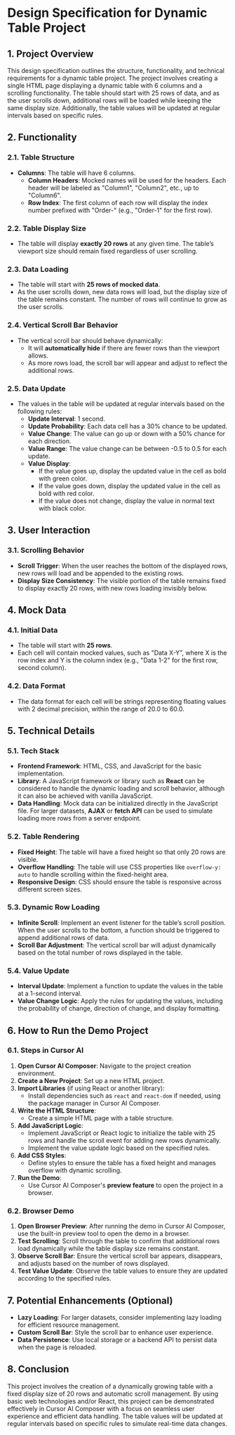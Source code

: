 # Design Specification for Dynamic Table Project

## 1. Project Overview
This design specification outlines the structure, functionality, and technical requirements for a dynamic table project. The project involves creating a single HTML page displaying a dynamic table with 6 columns and a scrolling functionality. The table should start with 25 rows of data, and as the user scrolls down, additional rows will be loaded while keeping the same display size. Additionally, the table values will be updated at regular intervals based on specific rules.

## 2. Functionality

### 2.1. Table Structure
- **Columns**: The table will have 6 columns.
    - **Column Headers**: Mocked names will be used for the headers. Each header will be labeled as "Column1", "Column2", etc., up to "Column6".
    - **Row Index**: The first column of each row will display the index number prefixed with "Order-" (e.g., "Order-1" for the first row).

### 2.2. Table Display Size
- The table will display **exactly 20 rows** at any given time. The table’s viewport size should remain fixed regardless of user scrolling.

### 2.3. Data Loading
- The table will start with **25 rows of mocked data**.
- As the user scrolls down, new data rows will load, but the display size of the table remains constant. The number of rows will continue to grow as the user scrolls.

### 2.4. Vertical Scroll Bar Behavior
- The vertical scroll bar should behave dynamically:
  - It will **automatically hide** if there are fewer rows than the viewport allows.
  - As more rows load, the scroll bar will appear and adjust to reflect the additional rows.

### 2.5. Data Update
- The values in the table will be updated at regular intervals based on the following rules:
  - **Update Interval**: 1 second.
  - **Update Probability**: Each data cell has a 30% chance to be updated.
  - **Value Change**: The value can go up or down with a 50% chance for each direction.
  - **Value Range**: The value change can be between -0.5 to 0.5 for each update.
  - **Value Display**: 
    - If the value goes up, display the updated value in the cell as bold with green color.
    - If the value goes down, display the updated value in the cell as bold with red color.
    - If the value does not change, display the value in normal text with black color.

## 3. User Interaction

### 3.1. Scrolling Behavior
- **Scroll Trigger**: When the user reaches the bottom of the displayed rows, new rows will load and be appended to the existing rows.
- **Display Size Consistency**: The visible portion of the table remains fixed to display exactly 20 rows, with new rows loading invisibly below.

## 4. Mock Data

### 4.1. Initial Data
- The table will start with **25 rows**.
- Each cell will contain mocked values, such as "Data X-Y", where X is the row index and Y is the column index (e.g., "Data 1-2" for the first row, second column).

### 4.2. Data Format
- The data format for each cell will be strings representing floating values with 2 decimal precision, within the range of 20.0 to 60.0.

## 5. Technical Details

### 5.1. Tech Stack
- **Frontend Framework**: HTML, CSS, and JavaScript for the basic implementation.
- **Library**: A JavaScript framework or library such as **React** can be considered to handle the dynamic loading and scroll behavior, although it can also be achieved with vanilla JavaScript.
- **Data Handling**: Mock data can be initialized directly in the JavaScript file. For larger datasets, **AJAX** or **fetch API** can be used to simulate loading more rows from a server endpoint.

### 5.2. Table Rendering
- **Fixed Height**: The table will have a fixed height so that only 20 rows are visible.
- **Overflow Handling**: The table will use CSS properties like `overflow-y: auto` to handle scrolling within the fixed-height area.
- **Responsive Design**: CSS should ensure the table is responsive across different screen sizes.

### 5.3. Dynamic Row Loading
- **Infinite Scroll**: Implement an event listener for the table’s scroll position. When the user scrolls to the bottom, a function should be triggered to append additional rows of data.
- **Scroll Bar Adjustment**: The vertical scroll bar will adjust dynamically based on the total number of rows displayed in the table.

### 5.4. Value Update
- **Interval Update**: Implement a function to update the values in the table at a 1-second interval.
- **Value Change Logic**: Apply the rules for updating the values, including the probability of change, direction of change, and display formatting.

## 6. How to Run the Demo Project

### 6.1. Steps in Cursor AI
1. **Open Cursor AI Composer**: Navigate to the project creation environment.
2. **Create a New Project**: Set up a new HTML project.
3. **Import Libraries** (if using React or another library):
   - Install dependencies such as `react` and `react-dom` if needed, using the package manager in Cursor AI Composer.
4. **Write the HTML Structure**:
   - Create a simple HTML page with a table structure.
5. **Add JavaScript Logic**:
   - Implement JavaScript or React logic to initialize the table with 25 rows and handle the scroll event for adding new rows dynamically.
   - Implement the value update logic based on the specified rules.
6. **Add CSS Styles**:
   - Define styles to ensure the table has a fixed height and manages overflow with dynamic scrolling.
7. **Run the Demo**:
   - Use Cursor AI Composer's **preview feature** to open the project in a browser.

### 6.2. Browser Demo
1. **Open Browser Preview**: After running the demo in Cursor AI Composer, use the built-in preview tool to open the demo in a browser.
2. **Test Scrolling**: Scroll through the table to confirm that additional rows load dynamically while the table display size remains constant.
3. **Observe Scroll Bar**: Ensure the vertical scroll bar appears, disappears, and adjusts based on the number of rows displayed.
4. **Test Value Update**: Observe the table values to ensure they are updated according to the specified rules.

## 7. Potential Enhancements (Optional)
- **Lazy Loading**: For larger datasets, consider implementing lazy loading for efficient resource management.
- **Custom Scroll Bar**: Style the scroll bar to enhance user experience.
- **Data Persistence**: Use local storage or a backend API to persist data when the page is reloaded.

## 8. Conclusion
This project involves the creation of a dynamically growing table with a fixed display size of 20 rows and automatic scroll management. By using basic web technologies and/or React, this project can be demonstrated effectively in Cursor AI Composer with a focus on seamless user experience and efficient data handling. The table values will be updated at regular intervals based on specific rules to simulate real-time data changes.
